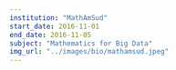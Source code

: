 ```yaml
---
institution: "MathAmSud"
start_date: 2016-11-01
end_date: 2016-11-05
subject: "Mathematics for Big Data"
img_url: "../images/bio/mathamsud.jpeg"
---
```


